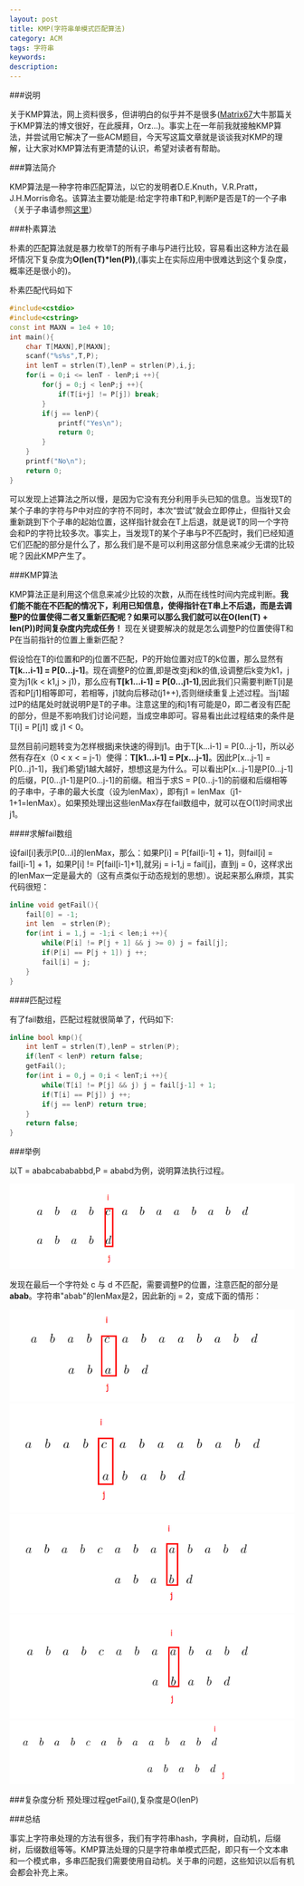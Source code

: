 ```yaml
---
layout: post
title: KMP(字符串单模式匹配算法)
category: ACM
tags: 字符串
keywords:
description:
---
```


###说明

关于KMP算法，网上资料很多，但讲明白的似乎并不是很多([Matrix67](http://www.matrix67.com/blog/archives/115)大牛那篇关于KMP算法的博文很好，在此膜拜，Orz...)。事实上在一年前我就接触KMP算法，并尝试用它解决了一些ACM题目，今天写这篇文章就是谈谈我对KMP的理解，让大家对KMP算法有更清楚的认识，希望对读者有帮助。

###算法简介

KMP算法是一种字符串匹配算法，以它的发明者D.E.Knuth，V.R.Pratt，J.H.Morris命名。该算法主要功能是:给定字符串T和P,判断P是否是T的一个子串（关于子串请参照[这里](http://baike.baidu.com/view/3488712.htm?fr=aladdin)）

###朴素算法

朴素的匹配算法就是暴力枚举T的所有子串与P进行比较，容易看出这种方法在最坏情况下复杂度为**O(len(T)*len(P))**,(事实上在实际应用中很难达到这个复杂度，概率还是很小的)。

朴素匹配代码如下

```cpp
#include<cstdio>
#include<cstring>
const int MAXN = 1e4 + 10;
int main(){
    char T[MAXN],P[MAXN];
    scanf("%s%s",T,P);
    int lenT = strlen(T),lenP = strlen(P),i,j;
    for(i = 0;i <= lenT - lenP;i ++){
        for(j = 0;j < lenP;j ++){
            if(T[i+j] != P[j]) break;
        }
        if(j == lenP){
            printf("Yes\n");
            return 0;
        }
    }
    printf("No\n");
    return 0;
}
```

可以发现上述算法之所以慢，是因为它没有充分利用手头已知的信息。当发现T的某个子串的字符与P中对应的字符不同时，本次“尝试”就会立即停止，但指针又会重新跳到下个子串的起始位置，这样指针就会在T上后退，就是说T的同一个字符会和P的字符比较多次。事实上，当发现T的某个子串与P不匹配时，我们已经知道它们匹配的部分是什么了，那么我们是不是可以利用这部分信息来减少无谓的比较呢？因此KMP产生了。

###KMP算法

KMP算法正是利用这个信息来减少比较的次数，从而在线性时间内完成判断。**我们能不能在不匹配的情况下，利用已知信息，使得指针在T串上不后退，而是去调整P的位置使得二者又重新匹配呢？如果可以那么我们就可以在O(len(T) + len(P))时间复杂度内完成任务！** 现在关键要解决的就是怎么调整P的位置使得T和P在当前指针的位置上重新匹配？

假设恰在T的i位置和P的j位置不匹配，P的开始位置对应T的k位置，那么显然有**T[k...i-1] = P[0...j-1]**。现在调整P的位置,即是改变j和k的值,设调整后k变为k1，j变为j1(k < k1,j > j1)，那么应有**T[k1...i-1] = P[0...j1-1]**,因此我们只需要判断T[i]是否和P[j1]相等即可，若相等，j1就向后移动(j1++),否则继续重复上述过程。当j1超过P的结尾处时就说明P是T的子串。注意这里的j和j1有可能是0，即二者没有匹配的部分，但是不影响我们讨论问题，当成空串即可。容易看出此过程结束的条件是T[i] = P[j1] 或 j1 < 0。

显然目前问题转变为怎样根据j来快速的得到j1。由于T[k...i-1] = P[0...j-1]，所以必然有存在x（0 < x < = j-1）使得：**T[k1...i-1] = P[x...j-1]**。因此P[x...j-1] = P[0...j1-1]，我们希望j1越大越好，想想这是为什么。可以看出P[x...j-1]是P[0...j-1]的后缀，P[0...j1-1]是P[0...j-1]的前缀。相当于求S = P[0...j-1]的前缀和后缀相等的子串中，子串的最大长度（设为lenMax），即有j1 = lenMax（j1-1+1=lenMax）。如果预处理出这些lenMax存在fail数组中，就可以在O(1)时间求出j1。

####求解fail数组

设fail[i]表示P[0...i]的lenMax，那么：如果P[i] = P[fail[i-1] + 1]，则fail[i] = fail[i-1] + 1，如果P[i] != P[fail[i-1]+1],就另j = i-1,j = fail[j]，直到j = 0，这样求出的lenMax一定是最大的（这有点类似于动态规划的思想）。说起来那么麻烦，其实代码很短：

```cpp
inline void getFail(){
    fail[0] = -1;
    int len  = strlen(P);
    for(int i = 1,j = -1;i < len;i ++){
        while(P[i] != P[j + 1] && j >= 0) j = fail[j];
        if(P[i] == P[j + 1]) j ++;
        fail[i] = j;
    }
}
```

####匹配过程

有了fail数组，匹配过程就很简单了，代码如下:

```cpp
inline bool kmp(){
    int lenT = strlen(T),lenP = strlen(P);
    if(lenT < lenP) return false;
    getFail();
    for(int i = 0,j = 0;i < lenT;i ++){
        while(T[i] != P[j] && j) j = fail[j-1] + 1;
        if(T[i] == P[j]) j ++;
        if(j == lenP) return true;
    }
    return false;
}
```

###举例

以T = ababcabababbd,P = ababd为例，说明算法执行过程。

<center><img src="/public/img/KMP/kmp1.png"></center>

发现在最后一个字符处 c 与 d 不匹配，需要调整P的位置，注意匹配的部分是**abab**。字符串"abab"的lenMax是2，因此新的j = 2，变成下面的情形：

<center><img src="/public/img/KMP/kmp2.png"></center>

<center><img src="/public/img/KMP/kmp3.png"></center>

<center><img src="/public/img/KMP/kmp4.png"></center>

<center><img src="/public/img/KMP/kmp5.png"></center>

<center><img src="/public/img/KMP/kmp6.png"></center>

###复杂度分析
预处理过程getFail(),复杂度是O(lenP)

###总结

事实上字符串处理的方法有很多，我们有字符串hash，字典树，自动机，后缀树，后缀数组等等。KMP算法处理的只是字符串单模式匹配，即只有一个文本串和一个模式串，多串匹配我们需要使用自动机。关于串的问题，这些知识以后有机会都会补充上来。